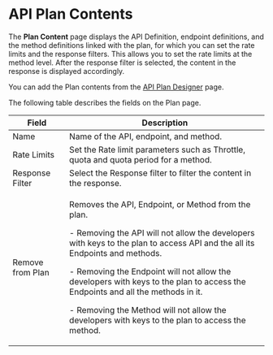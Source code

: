 ﻿---
sidebar_position: 2
---

# API Plan Contents

<head>
  <meta name="guidename" content="API Management"/>
  <meta name="context" content="GUID-cad6ecf9-a54b-4587-b654-58e6909648da"/>
</head>

The **Plan Content** page displays the API Definition, endpoint definitions, and the method definitions linked with the plan, for which you can set the rate limits and the response filters. This allows you to set the rate limits at the method level. After the response filter is selected, the content in the response is displayed accordingly. 

You can add the Plan contents from the [API Plan Designer](API_plan_designer.md) page. 

The following table describes the fields on the Plan page. 

|**Field** |**Description** |
| ------- | -------- |
|Name|Name of the API, endpoint, and method. |
|Rate Limits|Set the Rate limit parameters such as Throttle, quota and quota period for a method. |
|Response Filter |Select the Response filter to filter the content in the response. |
|Remove from Plan |<p>Removes the API, Endpoint, or Method from the plan. </p><p>- Removing the API will not allow the developers with keys to the plan to access API and the all its Endpoints and methods. </p><p>- Removing the Endpoint will not allow the developers with keys to the plan to access the Endpoints and all the methods in it. </p><p>- Removing the Method will not allow the developers with keys to the plan to access the method. </p>|

